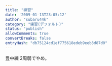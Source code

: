```yaml
---
title: "練習"
date: '2009-01-13T23:05:12'
author: "subaru44k"
category: "練習(デフォルト)"
status: "publish"
allowComments: true
convertBreaks: false
entryHash: "db75124cd1ef775618edeb9eeb3d87d0"
---
```

豊中練
2周弱でやめ。
